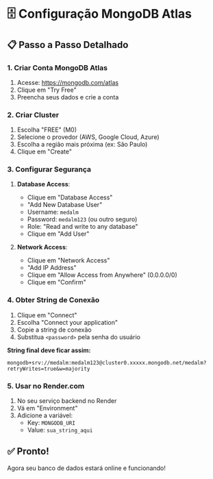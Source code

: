 # 🗄️ Configuração MongoDB Atlas

## 📋 Passo a Passo Detalhado

### 1. Criar Conta MongoDB Atlas
1. Acesse: https://mongodb.com/atlas
2. Clique em "Try Free"
3. Preencha seus dados e crie a conta

### 2. Criar Cluster
1. Escolha "FREE" (M0)
2. Selecione o provedor (AWS, Google Cloud, Azure)
3. Escolha a região mais próxima (ex: São Paulo)
4. Clique em "Create"

### 3. Configurar Segurança
1. **Database Access**:
   - Clique em "Database Access"
   - "Add New Database User"
   - Username: `medalm`
   - Password: `medalm123` (ou outro seguro)
   - Role: "Read and write to any database"
   - Clique em "Add User"

2. **Network Access**:
   - Clique em "Network Access"
   - "Add IP Address"
   - Clique em "Allow Access from Anywhere" (0.0.0.0/0)
   - Clique em "Confirm"

### 4. Obter String de Conexão
1. Clique em "Connect"
2. Escolha "Connect your application"
3. Copie a string de conexão
4. Substitua `<password>` pela senha do usuário

**String final deve ficar assim:**
```
mongodb+srv://medalm:medalm123@cluster0.xxxxx.mongodb.net/medalm?retryWrites=true&w=majority
```

### 5. Usar no Render.com
1. No seu serviço backend no Render
2. Vá em "Environment"
3. Adicione a variável:
   - Key: `MONGODB_URI`
   - Value: `sua_string_aqui`

## ✅ Pronto!
Agora seu banco de dados estará online e funcionando!
